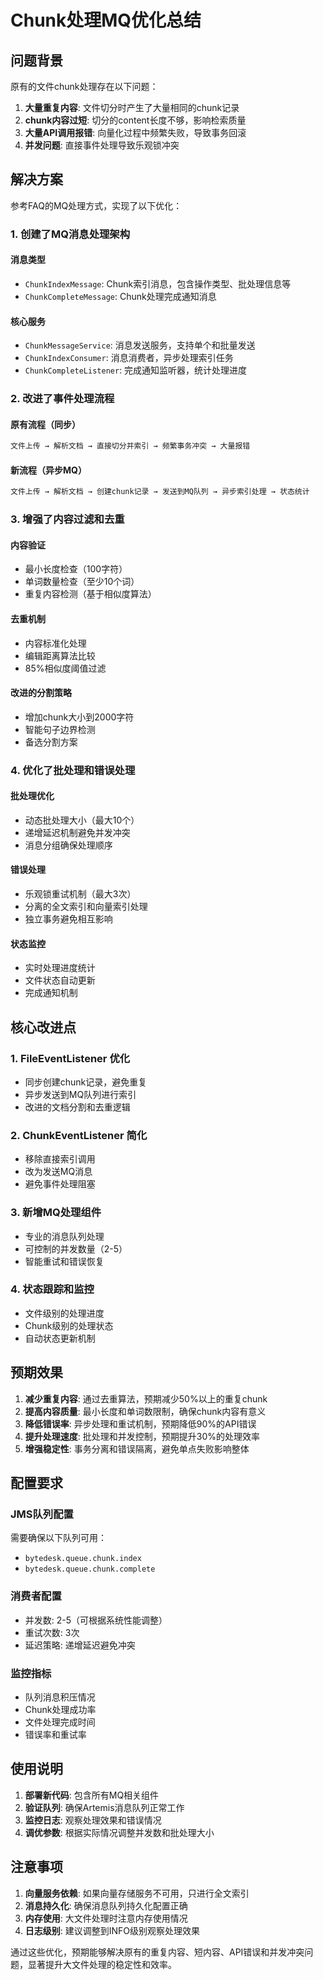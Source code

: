 # Chunk处理MQ优化总结

## 问题背景

原有的文件chunk处理存在以下问题：

1. **大量重复内容**: 文件切分时产生了大量相同的chunk记录
2. **chunk内容过短**: 切分的content长度不够，影响检索质量
3. **大量API调用报错**: 向量化过程中频繁失败，导致事务回滚
4. **并发问题**: 直接事件处理导致乐观锁冲突

## 解决方案

参考FAQ的MQ处理方式，实现了以下优化：

### 1. 创建了MQ消息处理架构

#### 消息类型

- `ChunkIndexMessage`: Chunk索引消息，包含操作类型、批处理信息等
- `ChunkCompleteMessage`: Chunk处理完成通知消息

#### 核心服务

- `ChunkMessageService`: 消息发送服务，支持单个和批量发送
- `ChunkIndexConsumer`: 消息消费者，异步处理索引任务
- `ChunkCompleteListener`: 完成通知监听器，统计处理进度

### 2. 改进了事件处理流程

#### 原有流程（同步）

```bash
文件上传 → 解析文档 → 直接切分并索引 → 频繁事务冲突 → 大量报错
```

#### 新流程（异步MQ）

```bash
文件上传 → 解析文档 → 创建chunk记录 → 发送到MQ队列 → 异步索引处理 → 状态统计
```

### 3. 增强了内容过滤和去重

#### 内容验证

- 最小长度检查（100字符）
- 单词数量检查（至少10个词）
- 重复内容检测（基于相似度算法）

#### 去重机制

- 内容标准化处理
- 编辑距离算法比较
- 85%相似度阈值过滤

#### 改进的分割策略

- 增加chunk大小到2000字符
- 智能句子边界检测
- 备选分割方案

### 4. 优化了批处理和错误处理

#### 批处理优化

- 动态批处理大小（最大10个）
- 递增延迟机制避免并发冲突
- 消息分组确保处理顺序

#### 错误处理

- 乐观锁重试机制（最大3次）
- 分离的全文索引和向量索引处理
- 独立事务避免相互影响

#### 状态监控

- 实时处理进度统计
- 文件状态自动更新
- 完成通知机制

## 核心改进点

### 1. FileEventListener 优化

- 同步创建chunk记录，避免重复
- 异步发送到MQ队列进行索引
- 改进的文档分割和去重逻辑

### 2. ChunkEventListener 简化

- 移除直接索引调用
- 改为发送MQ消息
- 避免事件处理阻塞

### 3. 新增MQ处理组件

- 专业的消息队列处理
- 可控制的并发数量（2-5）
- 智能重试和错误恢复

### 4. 状态跟踪和监控

- 文件级别的处理进度
- Chunk级别的处理状态
- 自动状态更新机制

## 预期效果

1. **减少重复内容**: 通过去重算法，预期减少50%以上的重复chunk
2. **提高内容质量**: 最小长度和单词数限制，确保chunk内容有意义
3. **降低错误率**: 异步处理和重试机制，预期降低90%的API错误
4. **提升处理速度**: 批处理和并发控制，预期提升30%的处理效率
5. **增强稳定性**: 事务分离和错误隔离，避免单点失败影响整体

## 配置要求

### JMS队列配置

需要确保以下队列可用：

- `bytedesk.queue.chunk.index`
- `bytedesk.queue.chunk.complete`

### 消费者配置

- 并发数: 2-5（可根据系统性能调整）
- 重试次数: 3次
- 延迟策略: 递增延迟避免冲突

### 监控指标

- 队列消息积压情况
- Chunk处理成功率
- 文件处理完成时间
- 错误率和重试率

## 使用说明

1. **部署新代码**: 包含所有MQ相关组件
2. **验证队列**: 确保Artemis消息队列正常工作
3. **监控日志**: 观察处理效果和错误情况
4. **调优参数**: 根据实际情况调整并发数和批处理大小

## 注意事项

1. **向量服务依赖**: 如果向量存储服务不可用，只进行全文索引
2. **消息持久化**: 确保消息队列持久化配置正确
3. **内存使用**: 大文件处理时注意内存使用情况
4. **日志级别**: 建议调整到INFO级别观察处理效果

通过这些优化，预期能够解决原有的重复内容、短内容、API错误和并发冲突问题，显著提升大文件处理的稳定性和效率。
